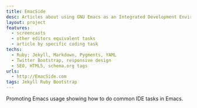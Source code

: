 ```yaml
---
title: EmacSide
desc: Articles about using GNU Emacs as an Integrated Development Environment
layout: project
features:
  - screencasts
  - other editors equivalent tasks
  - article by specific coding task
techs:
  - Ruby; Jekyll, Markdown, Pygments, YAML
  - Twitter Bootstrap, responsive design
  - SEO, HTML5, schema.org tags 
urls:
  - http://EmacSide.com
tags: Jekyll Ruby Bootstrap
---
```


Promoting Emacs usage showing how to do common IDE tasks in Emacs.

